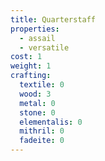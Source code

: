 ```yaml
---
title: Quarterstaff
properties:
  - assail
  - versatile
cost: 1
weight: 1
crafting:
  textile: 0
  wood: 3
  metal: 0
  stone: 0
  elementalis: 0
  mithril: 0
  fadeite: 0
---
```



